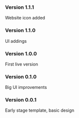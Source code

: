 ### Version 1.1.1

Website icon added

### Version 1.1.0

UI addings

### Version 1.0.0

First live version

### Version 0.1.0

Big UI improvements

### Version 0.0.1

Early stage template, basic design